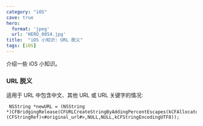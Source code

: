 ```yaml
---
category: "iOS"
cave: true
hero:
  format: 'jpeg'
  url: 'HERO_0054.jpg'
title:  "iOS 小知识: URL 脱义"
tags: [iOS]
---
```

介绍一些 iOS 小知识。

### URL 脱义

适用于 URL 中包含中文、其他 URL 或 URL 关键字的情况:

```objc
 NSString *newURL = (NSString *)CFBridgingRelease(CFURLCreateStringByAddingPercentEscapes(kCFAllocatorDefault,(CFStringRef)<#original_url#>,NULL,NULL,kCFStringEncodingUTF8));
```




